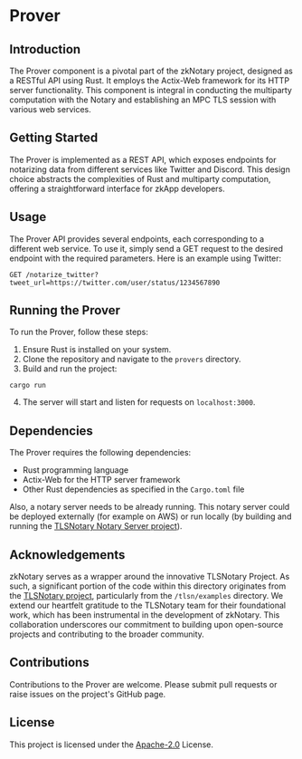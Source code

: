 # Prover

## Introduction

The Prover component is a pivotal part of the zkNotary project, designed as a RESTful API using Rust. It employs the Actix-Web framework for its HTTP server functionality. This component is integral in conducting the multiparty computation with the Notary and establishing an MPC TLS session with various web services.

## Getting Started

The Prover is implemented as a REST API, which exposes endpoints for notarizing data from different services like Twitter and Discord. This design choice abstracts the complexities of Rust and multiparty computation, offering a straightforward interface for zkApp developers.

## Usage

The Prover API provides several endpoints, each corresponding to a different web service. To use it, simply send a GET request to the desired endpoint with the required parameters. Here is an example using Twitter:

```
GET /notarize_twitter?tweet_url=https://twitter.com/user/status/1234567890
```

## Running the Prover

To run the Prover, follow these steps:

1. Ensure Rust is installed on your system.
2. Clone the repository and navigate to the `provers` directory.
3. Build and run the project:

```
cargo run
```

4. The server will start and listen for requests on `localhost:3000`.

## Dependencies

The Prover requires the following dependencies:

- Rust programming language
- Actix-Web for the HTTP server framework
- Other Rust dependencies as specified in the `Cargo.toml` file

Also, a notary server needs to be already running. This notary server could be deployed externally (for example on AWS) or run locally (by building and running the [TLSNotary Notary Server project](https://github.com/tlsnotary/tlsn/notary-server)).

## Acknowledgements

zkNotary serves as a wrapper around the innovative TLSNotary Project. As such, a significant portion of the code within this directory originates from the [TLSNotary project](https://github.com/tlsnotary/tlsn), particularly from the `/tlsn/examples` directory. We extend our heartfelt gratitude to the TLSNotary team for their foundational work, which has been instrumental in the development of zkNotary. This collaboration underscores our commitment to building upon open-source projects and contributing to the broader community.

## Contributions

Contributions to the Prover are welcome. Please submit pull requests or raise issues on the project's GitHub page.

## License

This project is licensed under the [Apache-2.0](LICENSE) License.
